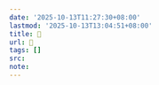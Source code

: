```yaml
---
date: '2025-10-13T11:27:30+08:00'
lastmod: '2025-10-13T13:04:51+08:00'
title: 󰘄
url: 󰘄
tags: []
src:
note:
---
```

